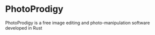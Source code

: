 # PhotoProdigy
PhotoProdigy is a free image editing and photo-manipulation software developed in Rust
